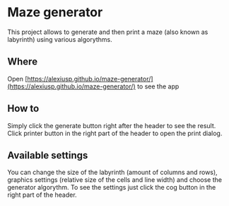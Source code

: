 # Maze generator

This project allows to generate and then print a maze (also known as labyrinth) using various algorythms.

## Where

Open [https://alexiusp.github.io/maze-generator/](https://alexiusp.github.io/maze-generator/) to see the app

## How to

Simply click the generate button right after the header to see the result. Click printer button in the right part of the header to open the print dialog.

## Available settings

You can change the size of the labyrinth (amount of columns and rows), graphics settings (relative size of the cells and line width) and choose the generator algorythm. To see the settings just click the cog button in the right part of the header.
